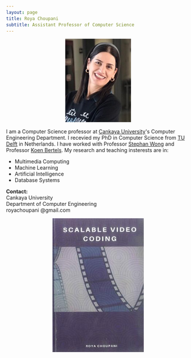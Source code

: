 ```yaml
---
layout: page
title: Roya Choupani
subtitle: Assistant Professor of Computer Science
---
```


<center><img src="/assets/img/roya.jpg"/></center>

I am a Computer Science professor at [Cankaya University](http://www.cankaya.edu.tr/index_en.php)'s Computer Engineering Department. I recevied my PhD in Computer Science from [TU Delft](https://www.tudelft.nl/en/) in Netherlands. I have worked with Professor [Stephan Wong](https://www.tudelft.nl/eemcs/the-faculty/departments/quantum-computer-engineering/computer-engineering/staff/stephan-wong/) and Professor [Koen Bertels](https://www.tudelft.nl/eemcs/the-faculty/departments/quantum-computer-engineering/quantum-computer-architecture-lab/staff/koen-bertels/). My research and teaching insterests are in:

- Multimedia Computing
- Machine Learning
- Artificial Intelligence
- Database Systems

<b>Contact:</b><br/>
Cankaya University<br/>
Department of Computer Engineering<br/>
royachoupani @gmail.com<br/>

<center><img src="/assets/img/book2017.jpg"/></center>
